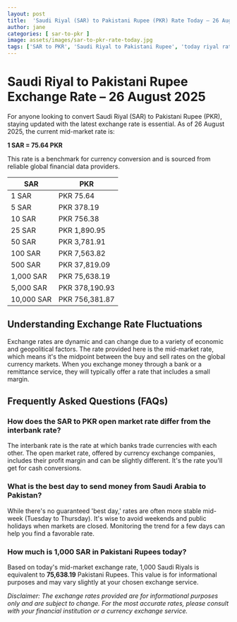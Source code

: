 ```yaml
---
layout: post
title:  'Saudi Riyal (SAR) to Pakistani Rupee (PKR) Rate Today – 26 August 2025'
author: jane
categories: [ sar-to-pkr ]
image: assets/images/sar-to-pkr-rate-today.jpg
tags: ['SAR to PKR', 'Saudi Riyal to Pakistani Rupee', 'today riyal rate in pakistan', 'saudi riyal rate', 'open market riyal rate']
---
```


# Saudi Riyal to Pakistani Rupee Exchange Rate – 26 August 2025

For anyone looking to convert Saudi Riyal (SAR) to Pakistani Rupee (PKR), staying updated with the latest exchange rate is essential. As of 26 August 2025, the current mid-market rate is:

**1 SAR = 75.64 PKR**

This rate is a benchmark for currency conversion and is sourced from reliable global financial data providers.

| SAR | PKR |
| --- | --- |
| 1 SAR | PKR 75.64 |
| 5 SAR | PKR 378.19 |
| 10 SAR | PKR 756.38 |
| 25 SAR | PKR 1,890.95 |
| 50 SAR | PKR 3,781.91 |
| 100 SAR | PKR 7,563.82 |
| 500 SAR | PKR 37,819.09 |
| 1,000 SAR | PKR 75,638.19 |
| 5,000 SAR | PKR 378,190.93 |
| 10,000 SAR | PKR 756,381.87 |


## Understanding Exchange Rate Fluctuations

Exchange rates are dynamic and can change due to a variety of economic and geopolitical factors. The rate provided here is the mid-market rate, which means it's the midpoint between the buy and sell rates on the global currency markets. When you exchange money through a bank or a remittance service, they will typically offer a rate that includes a small margin.

## Frequently Asked Questions (FAQs)

### How does the SAR to PKR open market rate differ from the interbank rate?

The interbank rate is the rate at which banks trade currencies with each other. The open market rate, offered by currency exchange companies, includes their profit margin and can be slightly different. It's the rate you'll get for cash conversions.

### What is the best day to send money from Saudi Arabia to Pakistan?

While there's no guaranteed 'best day,' rates are often more stable mid-week (Tuesday to Thursday). It's wise to avoid weekends and public holidays when markets are closed. Monitoring the trend for a few days can help you find a favorable rate.

### How much is 1,000 SAR in Pakistani Rupees today?

Based on today's mid-market exchange rate, 1,000 Saudi Riyals is equivalent to **75,638.19** Pakistani Rupees. This value is for informational purposes and may vary slightly at your chosen exchange service.



*Disclaimer: The exchange rates provided are for informational purposes only and are subject to change. For the most accurate rates, please consult with your financial institution or a currency exchange service.*
